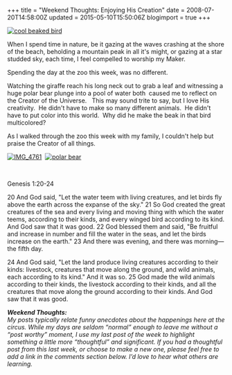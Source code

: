 +++
title = "Weekend Thoughts: Enjoying His Creation"
date = 2008-07-20T14:58:00Z
updated = 2015-05-10T15:50:06Z
blogimport = true 
+++

[![cool beaked bird](https://latc.s3.amazonaws.com/wp-content/uploads/2008/07/cool-beaked-bird-thumb.jpg)](https://latc.s3.amazonaws.com/wp-content/uploads/2008/07/cool-beaked-bird.jpg) 

When I spend time in nature, be it gazing at the waves crashing at the shore of the beach, beholding a mountain peak in all it's might, or gazing at a star studded sky, each time, I feel compelled to worship my Maker.&#160; 

Spending the day at the zoo this week, was no different.

Watching the giraffe reach his long neck out to grab a leaf and witnessing a huge polar bear plunge into a pool of water both&#160; caused me to reflect on the Creator of the Universe.&#160;&#160; This may sound trite to say, but I love His creativity.&#160; He didn't have to make so many different animals.&#160; He didn't have to put color into this world.&#160; Why did he make the beak in that bird multicolored? 

As I walked through the zoo this week with my family, I couldn't help but praise the Creator of all things.

[![IMG_4761](https://latc.s3.amazonaws.com/wp-content/uploads/2008/07/img-4761-thumb.jpg)](https://latc.s3.amazonaws.com/wp-content/uploads/2008/07/img-4761.jpg)&#160; [![polar bear](https://latc.s3.amazonaws.com/wp-content/uploads/2008/07/polar-bear-thumb.jpg)](https://latc.s3.amazonaws.com/wp-content/uploads/2008/07/polar-bear.jpg)

&#160;

Genesis 1:20-24

20 And God said, &quot;Let the water teem with living creatures, and let birds fly above the earth across the expanse of the sky.&quot; 21 So God created the great creatures of the sea and every living and moving thing with which the water teems, according to their kinds, and every winged bird according to its kind. And God saw that it was good. 22 God blessed them and said, &quot;Be fruitful and increase in number and fill the water in the seas, and let the birds increase on the earth.&quot; 23 And there was evening, and there was morning&#8212;the fifth day. 

24 And God said, &quot;Let the land produce living creatures according to their kinds: livestock, creatures that move along the ground, and wild animals, each according to its kind.&quot; And it was so. 25 God made the wild animals according to their kinds, the livestock according to their kinds, and all the creatures that move along the ground according to their kinds. And God saw that it was good. 

_**Weekend Thoughts:**_       
_My posts typically relate funny anecdotes about the happenings here at the circus. While my days are seldom &#8220;normal&#8221; enough to leave me without a &#8220;post worthy&#8221; moment, I use my last post of the week to highlight something a little more &#8220;thoughtful&#8221; and significant. If you had a thoughtful post from this last week, or choose to make a new one, please feel free to add a link in the comments section below. I&#8217;d love to hear what others are learning._
